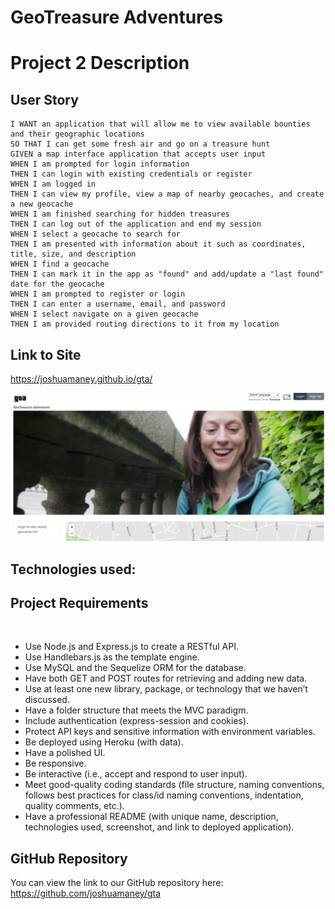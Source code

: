 # GeoTreasure Adventures

# Project 2 Description

## User Story

```AS A modern-day adventurer in search of treasure
I WANT an application that will allow me to view available bounties and their geographic locations
SO THAT I can get some fresh air and go on a treasure hunt
GIVEN a map interface application that accepts user input
WHEN I am prompted for login information
THEN I can login with existing credentials or register
WHEN I am logged in
THEN I can view my profile, view a map of nearby geocaches, and create a new geocache
WHEN I am finished searching for hidden treasures
THEN I can log out of the application and end my session
WHEN I select a geocache to search for
THEN I am presented with information about it such as coordinates, title, size, and description
WHEN I find a geocache
THEN I can mark it in the app as "found" and add/update a "last found" date for the geocache
WHEN I am prompted to register or login
THEN I can enter a username, email, and password
WHEN I select navigate on a given geocache
THEN I am provided routing directions to it from my location
```

## Link to Site

https://joshuamaney.github.io/gta/

![Screenshot of webpage](public/images/GTAscreenshot.png)

## Technologies used:

## Project Requirements

​​

- Use Node.js and Express.js to create a RESTful API.
  ​
- Use Handlebars.js as the template engine.
  ​
- Use MySQL and the Sequelize ORM for the database.
  ​
- Have both GET and POST routes for retrieving and adding new data.
  ​
- Use at least one new library, package, or technology that we haven’t discussed.
  ​
- Have a folder structure that meets the MVC paradigm.
  ​
- Include authentication (express-session and cookies).
  ​
- Protect API keys and sensitive information with environment variables.
  ​
- Be deployed using Heroku (with data).
  ​
- Have a polished UI.
  ​
- Be responsive.
  ​
- Be interactive (i.e., accept and respond to user input).
  ​
- Meet good-quality coding standards (file structure, naming conventions, follows best practices for class/id naming conventions, indentation, quality comments, etc.).
  ​
- Have a professional README (with unique name, description, technologies used, screenshot, and link to deployed application).

## GitHub Repository

You can view the link to our GitHub repository here:
https://github.com/joshuamaney/gta
